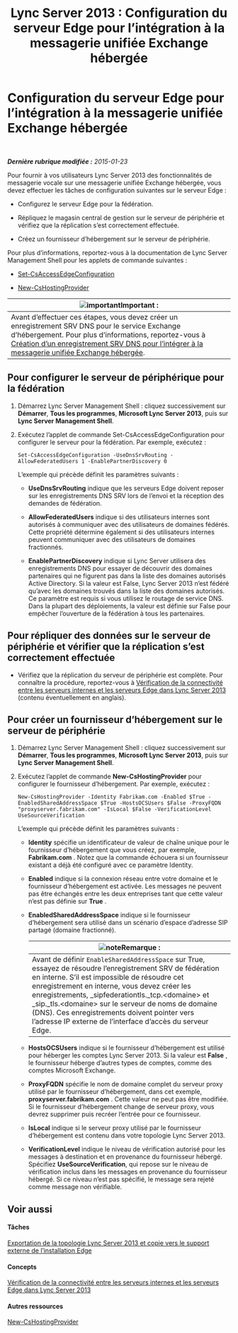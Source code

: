 ﻿---
title: 'Lync Server 2013 : Configuration du serveur Edge pour l’intégration à la messagerie unifiée Exchange hébergée'
TOCTitle: Configuration du serveur Edge pour l’intégration à la messagerie unifiée Exchange hébergée
ms:assetid: ede3f2f9-f412-418e-a705-8d8ec98176c5
ms:mtpsurl: https://technet.microsoft.com/fr-fr/library/Gg399075(v=OCS.15)
ms:contentKeyID: 49299281
ms.date: 05/20/2016
mtps_version: v=OCS.15
ms.translationtype: HT
---

# Configuration du serveur Edge pour l’intégration à la messagerie unifiée Exchange hébergée

 

_**Dernière rubrique modifiée :** 2015-01-23_

Pour fournir à vos utilisateurs Lync Server 2013 des fonctionnalités de messagerie vocale sur une messagerie unifiée Exchange hébergée, vous devez effectuer les tâches de configuration suivantes sur le serveur Edge :

  - Configurez le serveur Edge pour la fédération.

  - Répliquez le magasin central de gestion sur le serveur de périphérie et vérifiez que la réplication s’est correctement effectuée.

  - Créez un fournisseur d’hébergement sur le serveur de périphérie.

Pour plus d’informations, reportez-vous à la documentation de Lync Server Management Shell pour les applets de commande suivantes :

  - [Set-CsAccessEdgeConfiguration](https://docs.microsoft.com/en-us/powershell/module/skype/Set-CsAccessEdgeConfiguration)

  - [New-CsHostingProvider](new-cshostingprovider.md)

<table>
<thead>
<tr class="header">
<th><img src="images/Gg425917.important(OCS.15).gif" title="important" alt="important" />Important :</th>
</tr>
</thead>
<tbody>
<tr class="odd">
<td>Avant d’effectuer ces étapes, vous devez créer un enregistrement SRV DNS pour le service Exchange d’hébergement. Pour plus d’informations, reportez-vous à <a href="lync-server-2013-create-a-dns-srv-record-for-integration-with-hosted-exchange-um.md">Création d’un enregistrement SRV DNS pour l’intégrer à la messagerie unifiée Exchange hébergée</a>.</td>
</tr>
</tbody>
</table>


## Pour configurer le serveur de périphérique pour la fédération

1.  Démarrez Lync Server Management Shell : cliquez successivement sur **Démarrer**, **Tous les programmes**, **Microsoft Lync Server 2013**, puis sur **Lync Server Management Shell**.

2.  Exécutez l’applet de commande Set-CsAccessEdgeConfiguration pour configurer le serveur pour la fédération. Par exemple, exécutez :
    
        Set-CsAccessEdgeConfiguration -UseDnsSrvRouting -AllowFederatedUsers 1 -EnablePartnerDiscovery 0
    
    L’exemple qui précède définit les paramètres suivants :
    
      - **UseDnsSrvRouting** indique que les serveurs Edge doivent reposer sur les enregistrements DNS SRV lors de l’envoi et la réception des demandes de fédération.
    
      - **AllowFederatedUsers** indique si des utilisateurs internes sont autorisés à communiquer avec des utilisateurs de domaines fédérés. Cette propriété détermine également si des utilisateurs internes peuvent communiquer avec des utilisateurs de domaines fractionnés.
    
      - **EnablePartnerDiscovery** indique si Lync Server utilisera des enregistrements DNS pour essayer de découvrir des domaines partenaires qui ne figurent pas dans la liste des domaines autorisés Active Directory. Si la valeur est False, Lync Server 2013 n’est fédéré qu’avec les domaines trouvés dans la liste des domaines autorisés. Ce paramètre est requis si vous utilisez le routage de service DNS. Dans la plupart des déploiements, la valeur est définie sur False pour empêcher l’ouverture de la fédération à tous les partenaires.

## Pour répliquer des données sur le serveur de périphérie et vérifier que la réplication s’est correctement effectuée

  - Vérifiez que la réplication du serveur de périphérie est complète. Pour connaître la procédure, reportez-vous à [Vérification de la connectivité entre les serveurs internes et les serveurs Edge dans Lync Server 2013](lync-server-2013-verify-connectivity-between-internal-servers-and-edge-servers.md) (contenu éventuellement en anglais).

## Pour créer un fournisseur d’hébergement sur le serveur de périphérie

1.  Démarrez Lync Server Management Shell : cliquez successivement sur **Démarrer**, **Tous les programmes**, **Microsoft Lync Server 2013**, puis sur **Lync Server Management Shell**.

2.  Exécutez l’applet de commande **New-CsHostingProvider** pour configurer le fournisseur d’hébergement. Par exemple, exécutez :
    
        New-CsHostingProvider -Identity Fabrikam.com -Enabled $True -EnabledSharedAddressSpace $True -HostsOCSUsers $False -ProxyFQDN "proxyserver.fabrikam.com" -IsLocal $False -VerificationLevel UseSourceVerification
    
    L’exemple qui précède définit les paramètres suivants :
    
      - **Identity** spécifie un identificateur de valeur de chaîne unique pour le fournisseur d’hébergement que vous créez, par exemple, **Fabrikam.com** . Notez que la commande échouera si un fournisseur existant a déjà été configuré avec ce paramètre Identity.
    
      - **Enabled** indique si la connexion réseau entre votre domaine et le fournisseur d’hébergement est activée. Les messages ne peuvent pas être échangés entre les deux entreprises tant que cette valeur n’est pas définie sur **True** .
    
      - **EnabledSharedAddressSpace** indique si le fournisseur d’hébergement sera utilisé dans un scénario d’espace d’adresse SIP partagé (domaine fractionné).
        
        <table>
        <thead>
        <tr class="header">
        <th><img src="images/Gg398920.note(OCS.15).gif" title="note" alt="note" />Remarque :</th>
        </tr>
        </thead>
        <tbody>
        <tr class="odd">
        <td>Avant de définir <code>EnableSharedAddressSpace</code> sur True, essayez de résoudre l’enregistrement SRV de fédération en interne. S’il est impossible de résoudre cet enregistrement en interne, vous devez créer les enregistrements, _sipfederationtls._tcp.&lt;domaine&gt; et _sip._tls.&lt;domaine&gt; sur le serveur de noms de domaine (DNS). Ces enregistrements doivent pointer vers l’adresse IP externe de l’interface d’accès du serveur Edge.</td>
        </tr>
        </tbody>
        </table>
    
      - **HostsOCSUsers** indique si le fournisseur d’hébergement est utilisé pour héberger les comptes Lync Server 2013. Si la valeur est **False** , le fournisseur héberge d’autres types de comptes, comme des comptes Microsoft Exchange.
    
      - **ProxyFQDN** spécifie le nom de domaine complet du serveur proxy utilisé par le fournisseur d’hébergement, dans cet exemple, **proxyserver.fabrikam.com** . Cette valeur ne peut pas être modifiée. Si le fournisseur d’hébergement change de serveur proxy, vous devrez supprimer puis recréer l’entrée pour ce fournisseur.
    
      - **IsLocal** indique si le serveur proxy utilisé par le fournisseur d’hébergement est contenu dans votre topologie Lync Server 2013.
    
      - **VerificationLevel** indique le niveau de vérification autorisé pour les messages à destination et en provenance du fournisseur hébergé. Spécifiez **UseSourceVerification**, qui repose sur le niveau de vérification inclus dans les messages en provenance du fournisseur hébergé. Si ce niveau n’est pas spécifié, le message sera rejeté comme message non vérifiable.

## Voir aussi

#### Tâches

[Exportation de la topologie Lync Server 2013 et copie vers le support externe de l’installation Edge](lync-server-2013-export-your-topology-and-copy-it-to-external-media-for-edge-installation.md)  

#### Concepts

[Vérification de la connectivité entre les serveurs internes et les serveurs Edge dans Lync Server 2013](lync-server-2013-verify-connectivity-between-internal-servers-and-edge-servers.md)  

#### Autres ressources

[New-CsHostingProvider](new-cshostingprovider.md)

